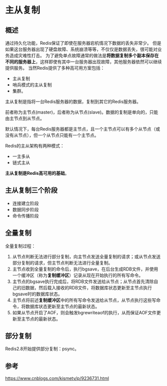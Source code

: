 # 主从复制
## 概述
通过持久化功能，Redis保证了即使在服务器宕机情况下数据的丢失非常少。
但是如果这台服务器出现了硬盘故障、系统崩溃等等，不仅仅是数据丢失，很可能对业务造成灾难性打击。
为了避免单点故障通常的做法是**将数据复制多个副本保存在不同的服务器上**，这样即使有其中一台服务器出现故障，其他服务器依然可以继续提供服务。
当然Redis提供了多种高可用方案包括：
* 主从复制
* 哨兵模式的主从复制
* 集群。

主从复制是指将一台Redis服务器的数据，复制到其它的Redis服务器。

前者称为主节点(master)，后者称为从节点(slave)。数据的复制是单向的，只能由主节点到从节点。

默认情况下，每台Redis服务器都是主节点，且一个主节点可以有多个从节点（或没有从节点），但一个从节点只能有一个主节点。

Redis的主从架构有两种模式：
* 一主多从
* 链式主从

**主从复制是Redis高可用的基础**。

## 主从复制三个阶段
* 连接建立阶段
* 数据同步阶段
* 命令传播阶段

## 全量复制
全量复制过程：
1. 从节点判断无法进行部分复制，向主节点发送全量复制的请求；或从节点发送部分复制的请求，但主节点判断无法进行全量复制。
2. 主节点收到全量复制的命令后，执行bgsave，在后台生成RDB文件，并使用一个缓冲区（称为**复制缓冲区**）记录从现在开始执行的所有写命令。
3. 主节点的bgsave执行完成后，将RDB文件发送给从节点；从节点首先清除自己的旧数据，然后载入接收的RDB文件，将数据库状态更新至主节点执行bgsave时的数据库状态。
4. 主节点将前述**复制缓冲区**中的所有写命令发送给从节点，从节点执行这些写命令，将数据库状态更新至主节点的最新状态。
5. 如果从节点开启了AOF，则会触发bgrewriteaof的执行，从而保证AOF文件更新至主节点的最新状态。

## 部分复制
Redis2.8开始提供部分复制：psync。

## 参考
https://www.cnblogs.com/kismetv/p/9236731.html